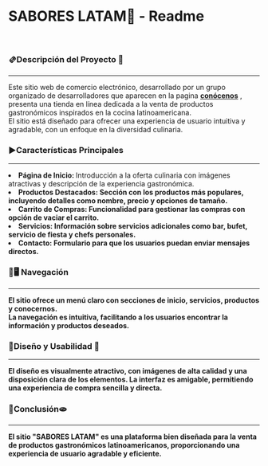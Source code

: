 # SABORES LATAM📍 - Readme

<br>
<h3>🫔Descripción del Proyecto 🌮</h3>
<hr>

Este sitio web de comercio electrónico, desarrollado por un grupo organizado de desarrolladores que aparecen en la pagina <strong><a href="https://agustin-valdevenito.github.io/SABORESLATAM/assets/html/about.html">conócenos</a></strong> , presenta una tienda en línea dedicada a la venta de productos gastronómicos inspirados en la cocina latinoamericana.<br>
El sitio está diseñado para ofrecer una experiencia de usuario intuitiva y agradable, con un enfoque en la diversidad culinaria.

<h3>▶Características Principales</h3>
<hr>
<li><strong>Página de Inicio: </strong> Introducción a la oferta culinaria con imágenes atractivas y descripción de la experiencia gastronómica.<br></li>
<li><strong>Productos Destacados: Sección con los productos más populares, incluyendo detalles como nombre, precio y opciones de tamaño.<br></li>
<li><strong>Carrito de Compras: Funcionalidad para gestionar las compras con opción de vaciar el carrito.<br></li>
<li><strong>Servicios: Información sobre servicios adicionales como bar, bufet, servicio de fiesta y chefs personales.<br></li>
<li><strong>Contacto: Formulario para que los usuarios puedan enviar mensajes directos.<br></li>

<h3>📱🖥️ Navegación </h3>
<hr>
El sitio ofrece un menú claro con secciones de inicio, servicios, productos y conocernos. 
<br>
La navegación es intuitiva, facilitando a los usuarios encontrar la información y productos deseados.

<h3>🧉Diseño y Usabilidad 🥟 </h3>
<hr>
El diseño es visualmente atractivo, con imágenes de alta calidad y una disposición clara de los elementos. La interfaz es amigable, permitiendo una experiencia de compra sencilla y directa.

<h3>🍛Conclusión🫓</h3>
<hr>
El sitio "SABORES LATAM" es una plataforma bien diseñada para la venta de productos gastronómicos latinoamericanos, proporcionando una experiencia de usuario agradable y eficiente.
